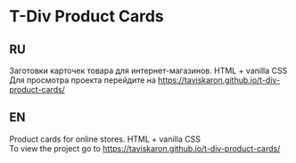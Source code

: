 # T-Div Product Cards

## RU
Заготовки карточек товара для интернет-магазинов. HTML + vanilla CSS  
Для просмотра проекта перейдите на https://taviskaron.github.io/t-div-product-cards/

## EN
Product cards for online stores. HTML + vanilla CSS  
To view the project go to https://taviskaron.github.io/t-div-product-cards/

